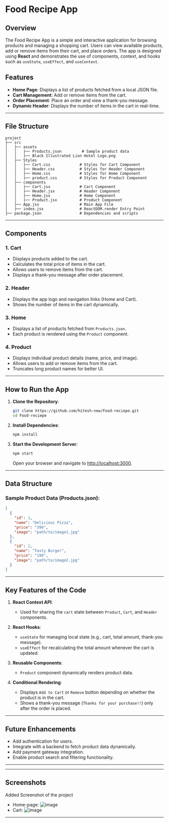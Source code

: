 # Food Recipe App

## Overview
The Food Recipe App is a simple and interactive application for browsing products and managing a shopping cart. Users can view available products, add or remove items from their cart, and place orders. The app is designed using **React** and demonstrates the use of components, context, and hooks such as `useState`, `useEffect`, and `useContext`.

## Features
- **Home Page**: Displays a list of products fetched from a local JSON file.
- **Cart Management**: Add or remove items from the cart.
- **Order Placement**: Place an order and view a thank-you message.
- **Dynamic Header**: Displays the number of items in the cart in real-time.

---

## File Structure

```
project
├── src
│   ├── assets
│   │   ├── Products.json         # Sample product data
│   │   ├── Black Illustrated Lion Hotel Logo.png
│   ├── Styles
│   │   ├── Cart.css             # Styles for Cart Component
│   │   ├── Header.css           # Styles for Header Component
│   │   ├── Home.css             # Styles for Home Component
│   │   ├── product.css          # Styles for Product Component
│   ├── components
│   │   ├── Cart.jsx             # Cart Component
│   │   ├── Header.jsx           # Header Component
│   │   ├── Home.jsx             # Home Component
│   │   ├── Product.jsx          # Product Component
│   ├── App.jsx                  # Main App File
│   ├── index.jsx                # ReactDOM.render Entry Point
├── package.json                 # Dependencies and scripts
```

---

## Components

### 1. **Cart**
- Displays products added to the cart.
- Calculates the total price of items in the cart.
- Allows users to remove items from the cart.
- Displays a thank-you message after order placement.

### 2. **Header**
- Displays the app logo and navigation links (Home and Cart).
- Shows the number of items in the cart dynamically.

### 3. **Home**
- Displays a list of products fetched from `Products.json`.
- Each product is rendered using the `Product` component.

### 4. **Product**
- Displays individual product details (name, price, and image).
- Allows users to add or remove items from the cart.
- Truncates long product names for better UI.

---

## How to Run the App

1. **Clone the Repository**:
   ```bash
   git clone https://github.com/hitesh-new/Food-reciepe.git
   cd Food-reciepe
   ```

2. **Install Dependencies**:
   ```bash
   npm install
   ```

3. **Start the Development Server**:
   ```bash
   npm start
   ```
   Open your browser and navigate to [http://localhost:3000](http://localhost:3000).

---

## Data Structure

### Sample Product Data (Products.json):
```json
[
  {
    "id": 1,
    "name": "Delicious Pizza",
    "price": "399",
    "image": "path/to/image1.jpg"
  },
  {
    "id": 2,
    "name": "Tasty Burger",
    "price": "199",
    "image": "path/to/image2.jpg"
  }
]
```

---

## Key Features of the Code

1. **React Context API**:
   - Used for sharing the `cart` state between `Product`, `Cart`, and `Header` components.

2. **React Hooks**:
   - `useState` for managing local state (e.g., cart, total amount, thank-you message).
   - `useEffect` for recalculating the total amount whenever the cart is updated.

3. **Reusable Components**:
   - `Product` component dynamically renders product data.

4. **Conditional Rendering**:
   - Displays `Add to Cart` or `Remove` button depending on whether the product is in the cart.
   - Shows a thank-you message (`Thanks for your purchase!!`) only after the order is placed.

---

## Future Enhancements
- Add authentication for users.
- Integrate with a backend to fetch product data dynamically.
- Add payment gateway integration.
- Enable product search and filtering functionality.

---


---

## Screenshots
Added Screenshot of the project

- Home-page:
![image](https://github.com/user-attachments/assets/307d3e3e-265f-4886-8726-e476c64fccf0)
- Cart:
![image](https://github.com/user-attachments/assets/cbacd11e-b1c4-4f6d-aefa-599c7c3806a6)

---


